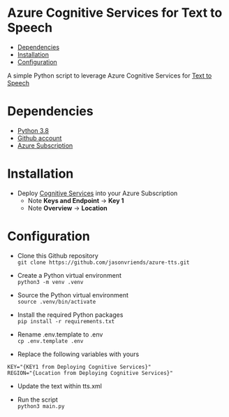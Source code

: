 # Azure Cognitive Services for Text to Speech

- [Dependencies](#Dependencies)
- [Installation](#installation)
- [Configuration](#configuration)

A simple Python script to leverage Azure Cognitive Services for [Text to Speech](https://docs.microsoft.com/en-us/azure/cognitive-services/speech-service/text-to-speech)

# Dependencies

- [Python 3.8](https://www.python.org/)
- [Github account](https://github.com/join)
- [Azure Subscription](https://azure.microsoft.com/en-ca/free/)

# Installation

- Deploy [Cognitive Services](https://portal.azure.com/#create/Microsoft.CognitiveServicesAllInOne) into your Azure Subscription
    - Note **Keys and Endpoint** -> **Key 1**
    - Note **Overview** -> **Location**

# Configuration

- Clone this Github repository<br/>
``` git clone https://github.com/jasonvriends/azure-tts.git ```<br/>

- Create a Python virtual environment<br/>
``` python3 -m venv .venv ```

- Source the Python virtual environment<br/>
``` source .venv/bin/activate ```

- Install the required Python packages<br/>
``` pip install -r requirements.txt ```

- Rename .env.template to .env<br/>
``` cp .env.template .env ```

- Replace the following variables with yours<br/>
```
KEY="{KEY1 from Deploying Cognitive Services}"
REGION="{Location from Deploying Cognitive Services}"
```

- Update the text within tts.xml<br/>

- Run the script<br/>
``` python3 main.py ```